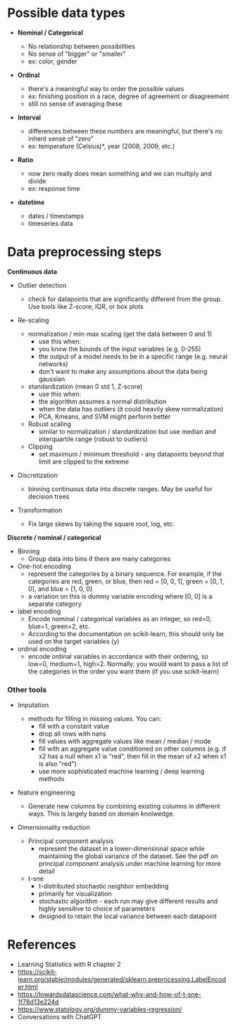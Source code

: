 

# Possible data types

- **Nominal / Categorical**
	- No relationship between possibilities
	- No sense of "bigger" or "smaller"
	- ex: color, gender

- **Ordinal**
	- there's a meaningful way to order the possible values
	- ex: finishing position in a race, degree of agreement or disagreement
	- still no sense of averaging these

- **Interval**
	- differences between these numbers are meaningful, but there's no inherit sense of "zero"
	- ex: temperature (Celsius)\*, year (2008, 2009, etc.)

- **Ratio**
	- now zero really does mean something and we can multiply and divide
	- ex: response time

- **datetime**
	- dates / timestamps
	- timeseries data


# Data preprocessing steps

**Continuous data**

- Outlier detection
	- check for datapoints that are significantly different from the group. Use tools like Z-score, IQR, or box plots
- Re-scaling
	- normalization / min-max scaling (get the data between 0 and 1)
		- use this when:
		- you know the bounds of the input variables (e.g. 0-255)
		- the output of a model needs to be in a specific range (e.g. neural networks)
		- don't want to make any assumptions about the data being gaussian
	- standardization (mean 0 std 1, Z-score)
		- use this when:
		- the algorithm assumes a normal distribution
		- when the data has outliers (it could heavily skew normalization)
		- PCA, Kmeans, and SVM might perform better
	- Robust scaling
		- similar to normalization / standardization but use median and interquartile range (robust to outliers)
	- Clipping
		- set maximum / minimum threshold - any datapoints beyond that limit are clipped to the extreme
- Discretization
	- binning continuous data into discrete ranges. May be useful for decision trees

- Transformation
	- Fix large skews by taking the square root, log, etc.


**Discrete / nominal / categorical**

- Binning
	- Group data into bins if there are many categories
- One-hot encoding
	- represent the categories by a binary sequence. For example, if the categories are red, green, or blue, then red = [0, 0, 1], green = [0, 1, 0], and blue = [1, 0, 0]
	- a variation on this is dummy variable encoding where [0, 0] is a separate category
- label encoding
	- Encode nominal / categorical variables as an integer, so red=0, blue=1, green=2, etc.
	- According to the documentation on scikit-learn, this should only be used on the target variables (y)
- ordinal encoding
	- encode ordinal variables in accordance with their ordering, so low=0, medium=1, high=2. Normally, you would want to pass a list of the categories in the order you want them (if you use scikit-learn)

### Other tools

- Imputation
	- methods for filling in missing values. You can:
		- fill with a constant value
		- drop all rows with nans
		- fill values with aggregate values like mean / median / mode
		- fill with an aggregate value conditioned on other columns (e.g. if x2 has a null when x1 is "red", then fill in the mean of x2 when x1 is also "red")
		- use more sophisticated machine learning / deep learning methods
	
- feature engineering
	- Generate new columns by combining existing columns in different ways. This is largely based on domain knolwedge.

- Dimensionality reduction
	- Principal component analysis
		- represent the dataset in a lower-dimensional space while maintaining the global variance of the dataset. See the pdf on principal component analysis under machine learning for more detail
	- t-sne
		- t-distributed stochastic neighbor embedding
		- primarily for visualization
		- stochastic algorithm - each run may give different results and highly sensitive to choice of parameters
		- designed to retain the local variance between each datapoint




# References

- Learning Statistics with R chapter 2
- https://scikit-learn.org/stable/modules/generated/sklearn.preprocessing.LabelEncoder.html
- https://towardsdatascience.com/what-why-and-how-of-t-sne-1f78d13e224d
- https://www.statology.org/dummy-variables-regression/
- Conversations with ChatGPT